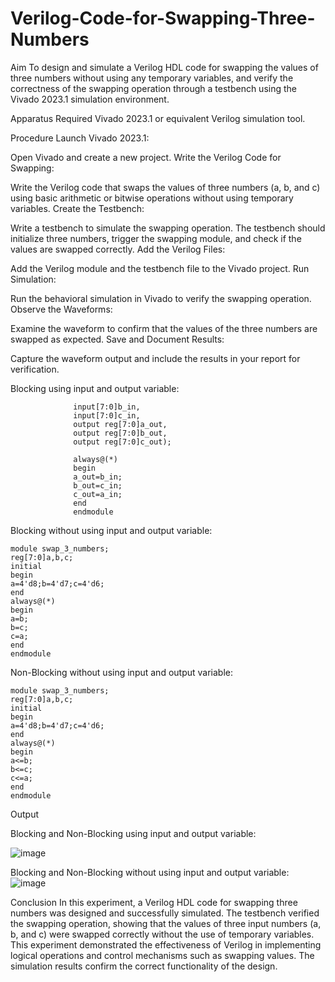 # Verilog-Code-for-Swapping-Three-Numbers
Aim
To design and simulate a Verilog HDL code for swapping the values of three numbers without using any temporary variables, and verify the correctness of the swapping operation through a testbench using the Vivado 2023.1 simulation environment.

Apparatus Required
Vivado 2023.1 or equivalent Verilog simulation tool.

Procedure
Launch Vivado 2023.1:

Open Vivado and create a new project.
Write the Verilog Code for Swapping:

Write the Verilog code that swaps the values of three numbers (a, b, and c) using basic arithmetic or bitwise operations without using temporary variables.
Create the Testbench:

Write a testbench to simulate the swapping operation. The testbench should initialize three numbers, trigger the swapping module, and check if the values are swapped correctly.
Add the Verilog Files:

Add the Verilog module and the testbench file to the Vivado project.
Run Simulation:

Run the behavioral simulation in Vivado to verify the swapping operation.
Observe the Waveforms:

Examine the waveform to confirm that the values of the three numbers are swapped as expected.
Save and Document Results:

Capture the waveform output and include the results in your report for verification.

Blocking using input and output variable:

                  input[7:0]b_in,
                  input[7:0]c_in,
                  output reg[7:0]a_out,
                  output reg[7:0]b_out,
                  output reg[7:0]c_out);
                  
                  always@(*) 
                  begin
                  a_out=b_in;
                  b_out=c_in;
                  c_out=a_in;
                  end
                  endmodule

Blocking without using input and output variable:

    module swap_3_numbers;
    reg[7:0]a,b,c;
    initial
    begin
    a=4'd8;b=4'd7;c=4'd6;
    end
    always@(*)
    begin
    a=b;
    b=c;
    c=a;
    end
    endmodule

    
Non-Blocking without using input and output variable:

    module swap_3_numbers;
    reg[7:0]a,b,c;
    initial
    begin
    a=4'd8;b=4'd7;c=4'd6;
    end
    always@(*)
    begin
    a<=b;
    b<=c;
    c<=a;
    end
    endmodule

    
 Output

Blocking and Non-Blocking using input and output variable:

![image](https://github.com/user-attachments/assets/1f46525a-b473-42dd-850c-86e6e8436932)

Blocking and Non-Blocking without using input and output variable:
![image](https://github.com/user-attachments/assets/92d727b8-b5c7-4e65-bc29-46909a34d9ec)

Conclusion
In this experiment, a Verilog HDL code for swapping three numbers was designed and successfully simulated. The testbench verified the swapping operation, showing that the values of three input numbers (a, b, and c) were swapped correctly without the use of temporary variables. This experiment demonstrated the effectiveness of Verilog in implementing logical operations and control mechanisms such as swapping values. The simulation results confirm the correct functionality of the design.
